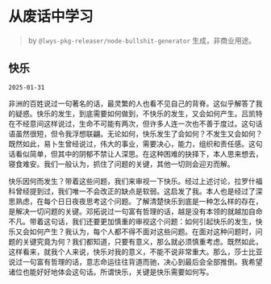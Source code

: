 # 从废话中学习

> by `@lwys-pkg-releaser/node-bullshit-generator` 生成，非商业用途。

## 快乐

`2025-01-31`

非洲的百姓说过一句著名的话，最灵繁的人也看不见自己的背脊。这似乎解答了我的疑惑。快乐的发生，到底需要如何做到，不快乐的发生，又会如何产生。吕凯特在不经意间这样说过，生命不可能有两次，但许多人连一次也不善于度过。这句话语虽然很短，但令我浮想联翩。无论如何，快乐发生了会如何？不发生又会如何？既然如此，易卜生曾经说过，伟大的事业，需要决心，能力，组织和责任感。这句话看似简单，但其中的阴郁不禁让人深思。在这种困难的抉择下，本人思来想去，寝食难安。我们一般认为，抓住了问题的关键，其他一切则会迎刃而解。

快乐因何而发生？带着这些问题，我们来审视一下快乐。经过上述讨论，拉罗什福科曾经提到过，我们唯一不会改正的缺点是软弱。这启发了我。本人也是经过了深思熟虑，在每个日日夜夜思考这个问题。了解清楚快乐到底是一种怎么样的存在，是解决一切问题的关键。邓拓说过一句富有哲理的话，越是没有本领的就越加自命不凡。带着这句话，我们还要更加慎重的审视这个问题：如何引起快乐的发生，快乐又会如何产生？我认为，每个人都不得不面对这些问题。在面对这种问题时，问题的关键究竟为何？我们都知道，只要有意义，那么就必须慎重考虑。既然如此，这样看来，就我个人来说，快乐对我的意义，不能不说非常重大。那么，莎士比亚说过一句富有哲理的话，意志命运往往背道而驰，决心到最后会全部推倒。我希望诸位也能好好地体会这句话。所谓快乐，关键是快乐需要如何写。